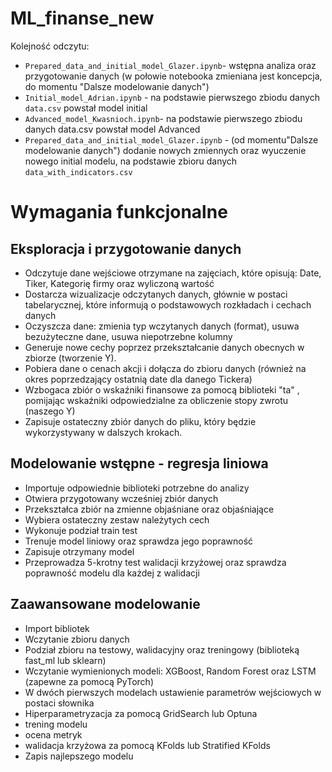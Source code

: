 # ML_finanse_new

Kolejność odczytu:
* `Prepared_data_and_initial_model_Glazer.ipynb`- wstępna analiza oraz przygotowanie danych (w połowie notebooka zmieniana jest koncepcja, do momentu "Dalsze modelowanie danych") 
* `Initial_model_Adrian.ipynb` - na podstawie pierwszego zbiodu danych `data.csv` powstał model initial
* `Advanced_model_Kwasnioch.ipynb`- na podstawie pierwszego zbiodu danych data.csv powstał model Advanced
* `Prepared_data_and_initial_model_Glazer.ipynb` - (od momentu"Dalsze modelowanie danych") dodanie nowych zmiennych oraz wyuczenie nowego initial modelu, na podstawie zbioru danych `data_with_indicators.csv`

# Wymagania funkcjonalne

## Eksploracja i przygotowanie danych 
- Odczytuje dane wejściowe otrzymane na zajęciach, które opisują: Date, Tiker, Kategorię firmy oraz wyliczoną wartość
- Dostarcza wizualizacje odczytanych danych, głównie w postaci tabelarycznej, które informują o podstawowych rozkładach i cechach danych
- Oczyszcza dane: zmienia typ wczytanych danych (format), usuwa bezużyteczne dane, usuwa niepotrzebne kolumny
- Generuje nowe cechy poprzez przekształcanie danych obecnych w zbiorze (tworzenie Y).
- Pobiera dane o cenach akcji i dołącza do zbioru danych (również na okres poprzedzający ostatnią date dla danego Tickera)
- Wzbogaca zbiór o wskaźniki finansowe za pomocą biblioteki "ta"
, pomijając wskaźniki odpowiedzialne za obliczenie stopy zwrotu (naszego Y) 
- Zapisuje ostateczny zbiór danych do pliku, który będzie wykorzystywany w dalszych krokach.

## Modelowanie wstępne - regresja liniowa
- Importuje odpowiednie biblioteki potrzebne do analizy
- Otwiera przygotowany wcześniej zbiór danych
- Przekształca zbiór na zmienne objaśniane oraz objaśniające 
- Wybiera ostateczny zestaw należytych cech 
- Wykonuje podział train test 
- Trenuje model liniowy oraz sprawdza jego poprawność
- Zapisuje otrzymany model 
- Przeprowadza 5-krotny test walidacji krzyżowej oraz sprawdza poprawność modelu dla każdej z walidacji

## Zaawansowane modelowanie
- Import bibliotek
- Wczytanie zbioru danych
- Podział zbioru na testowy, walidacyjny oraz treningowy (biblioteką fast_ml lub sklearn)
- Wczytanie wymienionych modeli: XGBoost, Random Forest oraz LSTM (zapewne za pomocą PyTorch)
- W dwóch pierwszych modelach ustawienie parametrów wejściowych w postaci słownika
- Hiperparametryzacja za pomocą GridSearch lub Optuna
- trening modelu
- ocena metryk
- walidacja krzyżowa za pomocą KFolds lub Stratified KFolds
- Zapis najlepszego modelu






